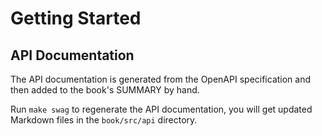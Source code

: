 # Getting Started

## API Documentation

The API documentation is generated from the OpenAPI specification and then added to the book's SUMMARY by hand.

Run `make swag` to regenerate the API documentation, you will get updated Markdown files in the `book/src/api` directory.
